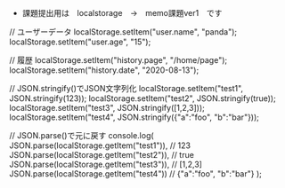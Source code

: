 - 課題提出用は　localstorage　→　memo課題ver1　です


// ユーザーデータ
localStorage.setItem("user.name", "panda");
localStorage.setItem("user.age",  "15");

// 履歴
localStorage.setItem("history.page", "/home/page");
localStorage.setItem("history.date", "2020-08-13");


// JSON.stringify()でJSON文字列化
localStorage.setItem("test1", JSON.stringify(123));
localStorage.setItem("test2", JSON.stringify(true));
localStorage.setItem("test3", JSON.stringify([1,2,3]));
localStorage.setItem("test4", JSON.stringify({"a":"foo", "b":"bar"}));

// JSON.parse()で元に戻す
console.log(
  JSON.parse(localStorage.getItem("test1")),  // 123
  JSON.parse(localStorage.getItem("test2")),  // true
  JSON.parse(localStorage.getItem("test3")),  // [1,2,3]
  JSON.parse(localStorage.getItem("test4"))   // {"a":"foo", "b":"bar"}
);